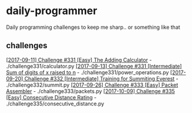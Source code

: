 # daily-programmer
Daily programming challenges to keep me sharp.. or something like that

## challenges
[[2017-09-11] Challenge #331 [Easy] The Adding Calculator](https://www.reddit.com/r/dailyprogrammer/comments/6ze9z0/20170911_challenge_331_easy_the_adding_calculator/) - ./challenge331/calculator.py
[[2017-09-13] Challenge #331 [Intermediate] Sum of digits of x raised to n](https://www.reddit.com/r/dailyprogrammer/comments/6zvjre/20170913_challenge_331_intermediate_sum_of_digits/) - ./challenge331/power_operations.py
[[2017-09-20] Challenge #332 [Intermediate] Training for Summiting Everest](https://www.reddit.com/r/dailyprogrammer/comments/71gbqj/20170920_challenge_332_intermediate_training_for/) - ./challenge332/summit.py
[[2017-09-26] Challenge #333 [Easy] Packet Assembler](https://www.reddit.com/r/dailyprogrammer/comments/72ivih/20170926_challenge_333_easy_packet_assembler/) - ./challenge333/packets.py
[[2017-10-09] Challenge #335 [Easy] Consecutive Distance Rating](https://www.reddit.com/r/dailyprogrammer/comments/759fha/20171009_challenge_335_easy_consecutive_distance/) - ./challenge335/consecutive_distance.py